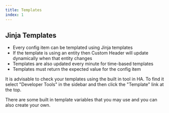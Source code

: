```yaml
---
title: Templates
index: 1
---
```


## Jinja Templates

- Every config item can be templated using Jinja templates
- If the template is using an entity then Custom Header will update dynamically when that entity changes
- Templates are also updated every minute for time-based templates
- Templates must return the expected value for the config item

It is advisable to check your templates using the built in tool in HA. To find it select "Developer Tools" in the sidebar and then click the "Template" link at the top.

There are some built in template variables that you may use and you can also create your own.
